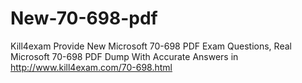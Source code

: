 # New-70-698-pdf
Kill4exam Provide New Microsoft 70-698 PDF Exam Questions, Real Microsoft 70-698 PDF Dump With Accurate Answers in http://www.kill4exam.com/70-698.html
